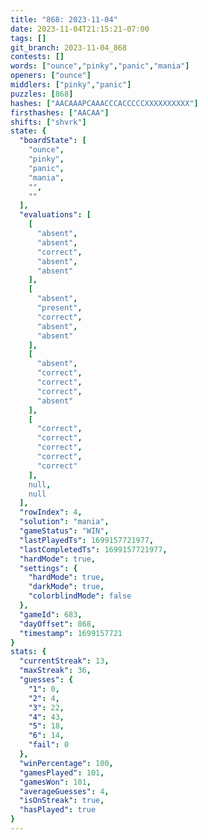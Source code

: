 ```yaml
---
title: "868: 2023-11-04"
date: 2023-11-04T21:15:21-07:00
tags: []
git_branch: 2023-11-04_868
contests: []
words: ["ounce","pinky","panic","mania"]
openers: ["ounce"]
middlers: ["pinky","panic"]
puzzles: [868]
hashes: ["AACAAAPCAAACCCACCCCCXXXXXXXXXX"]
firsthashes: ["AACAA"]
shifts: ["shvrk"]
state: {
  "boardState": [
    "ounce",
    "pinky",
    "panic",
    "mania",
    "",
    ""
  ],
  "evaluations": [
    [
      "absent",
      "absent",
      "correct",
      "absent",
      "absent"
    ],
    [
      "absent",
      "present",
      "correct",
      "absent",
      "absent"
    ],
    [
      "absent",
      "correct",
      "correct",
      "correct",
      "absent"
    ],
    [
      "correct",
      "correct",
      "correct",
      "correct",
      "correct"
    ],
    null,
    null
  ],
  "rowIndex": 4,
  "solution": "mania",
  "gameStatus": "WIN",
  "lastPlayedTs": 1699157721977,
  "lastCompletedTs": 1699157721977,
  "hardMode": true,
  "settings": {
    "hardMode": true,
    "darkMode": true,
    "colorblindMode": false
  },
  "gameId": 683,
  "dayOffset": 868,
  "timestamp": 1699157721
}
stats: {
  "currentStreak": 13,
  "maxStreak": 36,
  "guesses": {
    "1": 0,
    "2": 4,
    "3": 22,
    "4": 43,
    "5": 18,
    "6": 14,
    "fail": 0
  },
  "winPercentage": 100,
  "gamesPlayed": 101,
  "gamesWon": 101,
  "averageGuesses": 4,
  "isOnStreak": true,
  "hasPlayed": true
}
---
```

<!-- more -->
